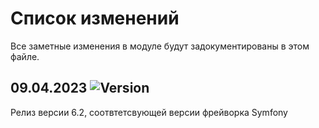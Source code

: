 # Список изменений

Все заметные изменения в модуле будут задокументированы в этом файле.

## 09.04.2023 ![Version](https://img.shields.io/badge/version-v6.2.0-blue)

Релиз версии 6.2, соотвтетсвующей версии фрейворка Symfony



